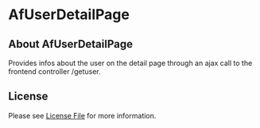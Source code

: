 # AfUserDetailPage

## About AfUserDetailPage
Provides infos about the user on the detail page through an ajax call to the frontend controller /getuser.

## License
Please see [License File](LICENSE) for more information.
